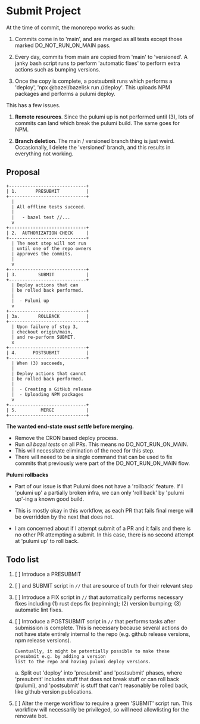 Submit Project
==============

At the time of commit, the monorepo works as such:

1. Commits come in to 'main', and are merged as all tests
   except those marked DO_NOT_RUN_ON_MAIN pass.

2. Every day, commits from main are copied from 'main' to 'versioned'.
   A janky bash script runs to perform 'automatic fixes' to perform extra
   actions such as bumping versions.

3. Once the copy is complete, a postsubmit runs which performs a 'deploy',
   'npx @bazel/bazelisk run //deploy'. This uploads NPM packages and performs
   a pulumi deploy.

This has a few issues.

1. **Remote resources**. Since the pulumi up is not performed until (3), lots of
   commits can land which break the pulumi build. The same goes for NPM.

2. **Branch deletion**. The main / versioned branch thing is just weird. Occasionally,
   I delete the 'versioned' branch, and this results in everything not working.

Proposal
--------

```
+-----------------------------+
| 1.       PRESUBMIT          |
+-----------------------------+
  |  
  | All offline tests succeed.
  |
  |   - bazel test //...
  v
+-----------------------------+
| 2.  AUTHORIZATION CHECK     |
+-----------------------------+
  | The next step will not run
  | until one of the repo owners
  | approves the commits.
  |
  v
+-----------------------------+
| 3.        SUBMIT            |
+-----------------------------+
  | Deploy actions that can
  | be rolled back performed.
  |
  |  - Pulumi up
  v
+-----------------------------+
| 3a.       ROLLBACK          |
+-----------------------------+
  | Upon failure of step 3,
  | checkout origin/main,
  | and re-perform SUBMIT.
  x
+-----------------------------+
| 4.      POSTSUBMIT          |
+-----------------------------+
  | When (3) succeeds,
  |
  | Deploy actions that cannot
  | be rolled back performed.
  |
  |  - Creating a GitHub release
  |  - Uploading NPM packages
  v
+-----------------------------+
| 5.         MERGE            |
+-----------------------------+

```

**The wanted end-state *must settle* before merging.**

 - Remove the CRON based deploy process.
 - Run _all bazel tests_ on all PRs. This means no DO_NOT_RUN_ON_MAIN.
 - This will necessitate elimination of the need for this step.
  - There will neeed to be a single command that can be used to fix commits
     that previously were part of the DO_NOT_RUN_ON_MAIN flow.

**Pulumi rollbacks**

- Part of our issue is that Pulumi does not have a 'rollback' feature. If I 'pulumi up' a partially
  broken infra, we can only 'roll back' by 'pulumi up'-ing a known good build.

- This is mostly okay in this workflow, as each PR that fails final merge
  will be overridden by the next that does not.

- I am concerned about if I attempt submit of a PR and it fails and there is no other PR attempting
  a submit. In this case, there is no second attempt at 'pulumi up' to roll back.

Todo list
---------

1. [ ] Introduce a PRESUBMIT
2. [ ] and SUBMIT script in `//` that are source of truth for their relevant step
3. [ ] Introduce a FIX script in `//` that automatically performs necessary fixes including
   (1) rust deps fix (repinning); (2) version bumping; (3) automatic lint fixes.
4. [ ] Introduce a POSTSUBMIT script in `//` that performs tasks after submission is complete.
       This is necessary because several actions do not have state entirely internal to the repo
       (e.g. github release versions, npm release versions).

       Eventually, it might be potentially possible to make these presubmit e.g. by adding a version
       list to the repo and having pulumi deploy versions.

    a. Split out 'deploy' into 'presubmit' and 'postsubmit' phases, where 'presubmit' includes stuff
       that does not break stuff or can roll back (pulumi), and 'postsubmit' is stuff that
       can't reasonably be rolled back, like github version publications.
5. [ ] Alter the merge workflow to require a green 'SUBMIT' script run. This workflow
       will necessarily be privileged, so will need allowlisting for the renovate bot.